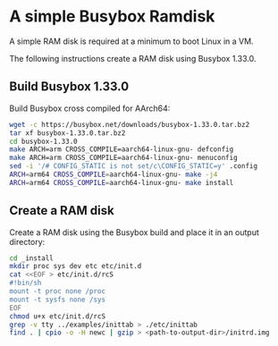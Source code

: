 # A simple Busybox Ramdisk

A simple RAM disk is required at a minimum to boot Linux in a VM.

The following instructions create a RAM disk using Busybox 1.33.0.

## Build Busybox 1.33.0

Build Busybox cross compiled for AArch64:

```bash
wget -c https://busybox.net/downloads/busybox-1.33.0.tar.bz2
tar xf busybox-1.33.0.tar.bz2
cd busybox-1.33.0
make ARCH=arm CROSS_COMPILE=aarch64-linux-gnu- defconfig
make ARCH=arm CROSS_COMPILE=aarch64-linux-gnu- menuconfig
sed -i '/# CONFIG_STATIC is not set/c\CONFIG_STATIC=y' .config
ARCH=arm64 CROSS_COMPILE=aarch64-linux-gnu- make -j4
ARCH=arm64 CROSS_COMPILE=aarch64-linux-gnu- make install
```

## Create a RAM disk

Create a RAM disk using the Busybox build and place it in an output directory:

```bash
cd _install
mkdir proc sys dev etc etc/init.d
cat <<EOF > etc/init.d/rcS
#!bin/sh
mount -t proc none /proc
mount -t sysfs none /sys
EOF
chmod u+x etc/init.d/rcS
grep -v tty ../examples/inittab > ./etc/inittab
find . | cpio -o -H newc | gzip > <path-to-output-dir>/initrd.img
```
